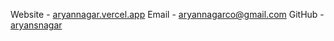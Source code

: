 Website - [aryannagar.vercel.app](https://aryannagar.vercel.app/) Email - [aryannagarco@gmail.com](mailto:aryannagarco@gmail.com) GitHub - [aryansnagar](https://github.com/aryansnagar)
